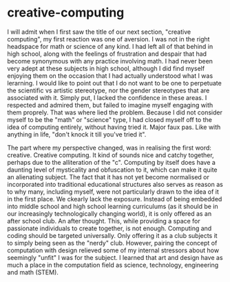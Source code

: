 # creative-computing
I will admit when I first saw the title of our next section, "creative computing", my first reaction was one of aversion. I was not in the right headspace for math or science of any kind. I had left all of that behind in high school, along with the feelings of frustration and despair that had become synonymous with any practice involving math. I had never been very adept at these subjects in high school, although I did find myself enjoying them on the occasion that I had actually understood what I was lerarning. I would like to point out that I do not want to be one to perpetuate the scientific vs artistic stereotype, nor the gender stereotypes that are associated with it. Simply put, I lacked the confidence in these areas. I respected and admired them, but failed to imagine myself engaging with them proprely. That was where lied the problem. Because I did not consider myself to be the "math" or "science" type, I had closed myself off to the idea of computing entirely, without having tried it. Major faux pas. Like with anything in life, "don't knock it till you've tried it". 

The part where my perspective changed, was in realising the first word: creative. Creative computing. It kind of sounds nice and catchy together, perhaps due to the alliteration of the "c". Computing by itself does have a daunting level of mysticality and obfuscation to it, which can make it quite an alienating subject. The fact that it has not yet become normalised or incorporated into traditional educational structures also serves as reason as to why many, including myself, were not particularly drawn to the idea of it in the first place. We ckearly lack the exposure. Instead of being embedded into middle school and high school learning curriculums (as it should be in our increasingly technologically changing world), it is only offered as an after school club. An after thought. This, while providing a space for passionate individuals to create together, is not enough. Computing and coding should be targeted universally. Only offering it as a club subjects it to simply being seen as the "nerdy" club. However, pairing the concept of computation with design relieved some of my internal stressors about how seemingly "unfit" I was for the subject. I learned that art and design have as much a place in the computation field as science, technology, engineering and math (STEM). 
